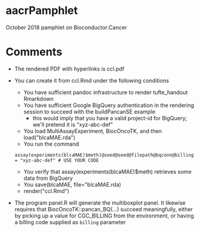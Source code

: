 # aacrPamphlet
October 2018 pamphlet on Bioconductor:Cancer

# Comments

- The rendered PDF with hyperlinks is ccl.pdf

- You can create it from ccl.Rmd under the following conditions
    - You have sufficient pandoc infrastructure to render tufte_handout Rmarkdown
    - You have sufficient Google BigQuery authentication in the rendering session to succeed with the
buildPancanSE example
        - this would imply that you have a valid project-id for BigQuery; we'll pretend it is "xyz-abc-def"
    - You load MultiAssayExperiment, BiocOncoTK, and then load("blcaMAE.rda")
    - You run the command 
    ```
    assay(experiments(blcaMAE)$meth)@seed@seed@filepath@bqconn@billing = "xyz-abc-def" # USE YOUR CODE
    ```
    - You verify that assay(experiments(blcaMAE)$meth) retrieves some data from BigQuery
    - You save(blcaMAE, file="blcaMAE.rda)
    - render("ccl.Rmd")

- The program panel.R will generate the multiboxplot panel.  It likewise
requires that BiocOncoTK::pancan_BQ(...) succeed meaningfully, either
by picking up a value for CGC_BILLING from the environment, or having
a billing code supplied as `billing` parameter
